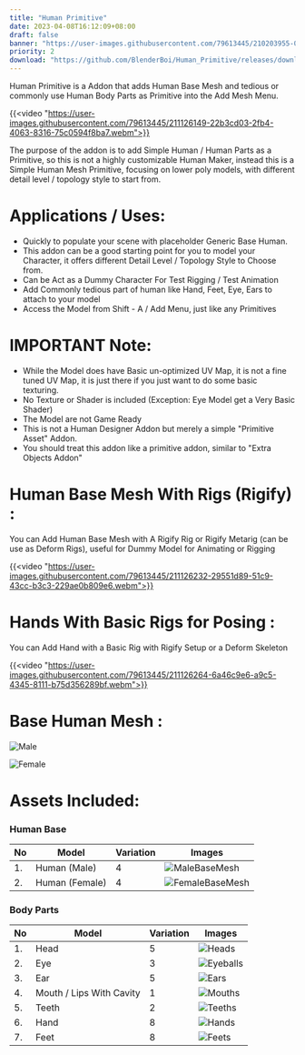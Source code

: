 ```yaml
---
title: "Human Primitive"
date: 2023-04-08T16:12:09+08:00
draft: false
banner: "https://user-images.githubusercontent.com/79613445/210203955-04b65fa0-ab99-47f3-a459-de80b6cf0a1a.png"
priority: 2
download: "https://github.com/BlenderBoi/Human_Primitive/releases/download/v1.2.1/Human_Primitive-1.2.1.zip"
---
```



<!-- ![Banner](https://user-images.githubusercontent.com/79613445/210203955-04b65fa0-ab99-47f3-a459-de80b6cf0a1a.png) -->

Human Primitive is a Addon that adds Human Base Mesh and tedious or commonly use Human Body Parts as Primitive into the Add Mesh Menu. 

<!-- [HumanPrimitiveDemo.webm](https://user-images.githubusercontent.com/79613445/211126149-22b3cd03-2fb4-4063-8316-75c0594f8ba7.webm) -->

{{<video "https://user-images.githubusercontent.com/79613445/211126149-22b3cd03-2fb4-4063-8316-75c0594f8ba7.webm">}}


The purpose of the addon is to add Simple Human / Human Parts as a Primitive, so this is not a highly customizable Human Maker, instead this is a Simple Human Mesh Primitive, focusing on lower poly models, with different detail level / topology style to start from. 


# Applications / Uses:

- Quickly to populate your scene with placeholder Generic Base Human.
- This addon can be a good starting point for you to model your Character, it offers different Detail Level / Topology Style to Choose from.
- Can be Act as a Dummy Character For Test Rigging / Test Animation
- Add Commonly tedious part of human like Hand, Feet, Eye, Ears to attach to your model
- Access the Model from Shift - A / Add Menu, just like any Primitives

# IMPORTANT Note:

- While the Model does have Basic un-optimized UV Map, it is not a fine tuned UV Map, it is just there if you just want to do some basic texturing. 
- No Texture or Shader is included (Exception: Eye Model get a Very Basic Shader)
- The Model are not Game Ready
- This is not a Human Designer Addon but merely a simple "Primitive Asset" Addon. 
- You should treat this addon like a primitive addon, similar to "Extra Objects Addon"


# Human Base Mesh With Rigs (Rigify) :

You can Add Human Base Mesh with A Rigify Rig or Rigify Metarig (can be use as Deform Rigs), useful for Dummy Model for Animating or Rigging

<!-- [RigDemo.webm](https://user-images.githubusercontent.com/79613445/211126232-29551d89-51c9-43cc-b3c3-229ae0b809e6.webm) -->

{{<video "https://user-images.githubusercontent.com/79613445/211126232-29551d89-51c9-43cc-b3c3-229ae0b809e6.webm">}}


# Hands With Basic Rigs for Posing :

You can Add Hand with a Basic Rig with Rigify Setup or a Deform Skeleton

<!-- [Hand.webm](https://user-images.githubusercontent.com/79613445/211126264-6a46c9e6-a9c5-4345-8111-b75d356289bf.webm) -->

{{<video "https://user-images.githubusercontent.com/79613445/211126264-6a46c9e6-a9c5-4345-8111-b75d356289bf.webm">}}


# Base Human Mesh :

![Male](https://user-images.githubusercontent.com/79613445/210204698-2f655273-f768-4475-95c4-837cc79bcc90.png)

![Female](https://user-images.githubusercontent.com/79613445/210204704-551b0d8b-7b77-4ef9-ae2a-26e757267a96.png)


# Assets Included: 

### Human Base
| No | Model | Variation | Images |
| --- | --- | --- | --- |
| 1. | Human (Male) | 4 | ![MaleBaseMesh](https://user-images.githubusercontent.com/79613445/210204491-89fbace0-aa36-4cc1-b59b-3f06b91673c3.png)|
| 2. | Human (Female) | 4 | ![FemaleBaseMesh](https://user-images.githubusercontent.com/79613445/210204510-b6aa1664-9271-4ead-b279-e3c505be097b.png)|

&#10;


### Body Parts
| No | Model | Variation | Images |
| --- | --- | --- | --- |
| 1. | Head | 5 | ![Heads](https://user-images.githubusercontent.com/79613445/210204545-659fe85f-ec48-49f5-bd41-3042df274abf.png)|
| 2. | Eye | 3 | ![Eyeballs](https://user-images.githubusercontent.com/79613445/210204562-659a7d96-e9f5-46eb-8f68-182d0439da0a.png)|
| 3. | Ear | 5 | ![Ears](https://user-images.githubusercontent.com/79613445/210204576-bcc4118a-bd0c-4493-8bcf-4b082fb74aa3.png)|
| 4. | Mouth / Lips With Cavity | 1 | ![Mouths](https://user-images.githubusercontent.com/79613445/210204863-85f5165c-10d6-4bb0-9b39-4417217fcbc5.png)|
| 5. | Teeth | 2 | ![Teeths](https://user-images.githubusercontent.com/79613445/210204614-c9b8f31e-bbcb-48c8-a48a-fef77c964e42.png)|
| 6. | Hand | 8 | ![Hands](https://user-images.githubusercontent.com/79613445/210204624-6d9c905d-2f9b-41c2-b472-80b52c2084e6.png)|
| 7. | Feet | 8 | ![Feets](https://user-images.githubusercontent.com/79613445/210204640-13ee70f9-93ab-4ead-aae0-ba656ac6e118.png)|
